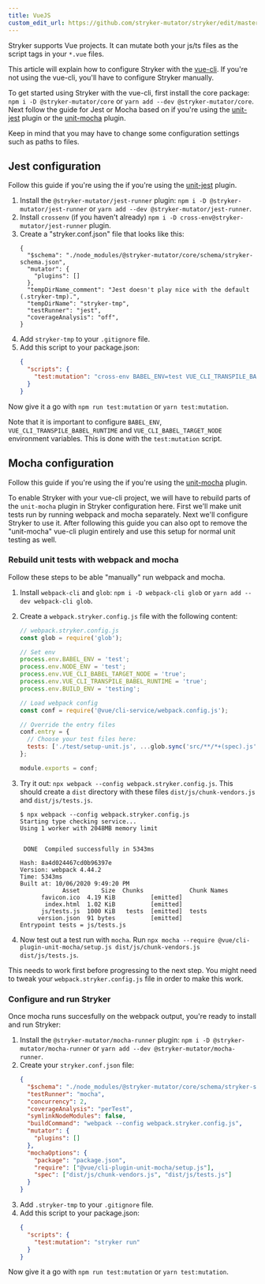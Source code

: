 ```yaml
---
title: VueJS
custom_edit_url: https://github.com/stryker-mutator/stryker/edit/master/docs/guides/vuejs.md
---
```


Stryker supports Vue projects. It can mutate both your js/ts files as the script tags in your `*.vue` files.

This article will explain how to configure Stryker with the [vue-cli](https://github.com/vuejs/vue-cli). If you're not using the vue-cli, you'll have to configure Stryker manually.

To get started using Stryker with the vue-cli, first install the core package: `npm i -D @stryker-mutator/core` or `yarn add --dev @stryker-mutator/core`. Next follow the guide for Jest or Mocha based on if you're using the [unit-jest](https://cli.vuejs.org/core-plugins/unit-jest.html) plugin or the [unit-mocha](https://cli.vuejs.org/core-plugins/unit-mocha.html) plugin.

Keep in mind that you may have to change some configuration settings such as paths to files.

## Jest configuration

Follow this guide if you're using the if you're using the [unit-jest](https://cli.vuejs.org/core-plugins/unit-jest.html) plugin.

1. Install the `@stryker-mutator/jest-runner` plugin: `npm i -D @stryker-mutator/jest-runner` or `yarn add --dev @stryker-mutator/jest-runner`.
1. Install `crossenv` (if you haven't already) `npm i -D cross-env@stryker-mutator/jest-runner` plugin.
1. Create a "stryker.conf.json" file that looks like this:
   ```
   {
     "$schema": "./node_modules/@stryker-mutator/core/schema/stryker-schema.json",
     "mutator": {
       "plugins": []
     },
     "tempDirName_comment": "Jest doesn't play nice with the default (.stryker-tmp).",
     "tempDirName": "stryker-tmp",
     "testRunner": "jest",
     "coverageAnalysis": "off",
   }
   ```
1. Add `stryker-tmp` to your `.gitignore` file.
1. Add this script to your package.json:
   ```json
   {
     "scripts": {
       "test:mutation": "cross-env BABEL_ENV=test VUE_CLI_TRANSPILE_BABEL_RUNTIME=true VUE_CLI_BABEL_TARGET_NODE=true VUE_CLI_BABEL_TRANSPILE_MODULES=true stryker run"
     }
   }
   ```

Now give it a go with `npm run test:mutation` or `yarn test:mutation`.

Note that it is important to configure `BABEL_ENV`, `VUE_CLI_TRANSPILE_BABEL_RUNTIME` and `VUE_CLI_BABEL_TARGET_NODE` environment variables. This is done with the `test:mutation` script.

## Mocha configuration

Follow this guide if you're using the if you're using the [unit-mocha](https://cli.vuejs.org/core-plugins/unit-mocha.html) plugin.

To enable Stryker with your vue-cli project, we will have to rebuild parts of the `unit-mocha` plugin in Stryker configuration here. First we'll make unit tests run by running webpack and mocha separately. Next we'll configure Stryker to use it. After following this guide you can also opt to remove the "unit-mocha" vue-cli plugin entirely and use this setup for normal unit testing as well.

### Rebuild unit tests with webpack and mocha

Follow these steps to be able "manually" run webpack and mocha.

1. Install `webpack-cli` and `glob`: `npm i -D webpack-cli glob` or `yarn add --dev webpack-cli glob`.
2. Create a `webpack.stryker.config.js` file with the following content:

   ```js
   // webpack.stryker.config.js
   const glob = require('glob');

   // Set env
   process.env.BABEL_ENV = 'test';
   process.env.NODE_ENV = 'test';
   process.env.VUE_CLI_BABEL_TARGET_NODE = 'true';
   process.env.VUE_CLI_TRANSPILE_BABEL_RUNTIME = 'true';
   process.env.BUILD_ENV = 'testing';

   // Load webpack config
   const conf = require('@vue/cli-service/webpack.config.js');

   // Override the entry files
   conf.entry = {
     // Choose your test files here:
     tests: ['./test/setup-unit.js', ...glob.sync('src/**/*+(spec).js').map((fileName) => `./${fileName}`)],
   };

   module.exports = conf;
   ```

3. Try it out: `npx webpack --config webpack.stryker.config.js`. This should create a `dist` directory with these files `dist/js/chunk-vendors.js` and `dist/js/tests.js`.

   ```
   $ npx webpack --config webpack.stryker.config.js
   Starting type checking service...
   Using 1 worker with 2048MB memory limit


    DONE  Compiled successfully in 5343ms

   Hash: 8a4d024467cd0b96397e
   Version: webpack 4.44.2
   Time: 5343ms
   Built at: 10/06/2020 9:49:20 PM
               Asset      Size  Chunks             Chunk Names
         favicon.ico  4.19 KiB          [emitted]
          index.html  1.02 KiB          [emitted]
         js/tests.js  1000 KiB   tests  [emitted]  tests
        version.json  91 bytes          [emitted]
   Entrypoint tests = js/tests.js
   ```

4. Now test out a test run with `mocha`. Run `npx mocha --require @vue/cli-plugin-unit-mocha/setup.js dist/js/chunk-vendors.js dist/js/tests.js`.

This needs to work first before progressing to the next step. You might need to tweak your `webpack.stryker.config.js` file in order to make this work.

### Configure and run Stryker

Once mocha runs succesfully on the webpack output, you're ready to install and run Stryker:

1. Install the `@stryker-mutator/mocha-runner` plugin: `npm i -D @stryker-mutator/mocha-runner` or `yarn add --dev @stryker-mutator/mocha-runner`.
2. Create your `stryker.conf.json` file:
   ```json
   {
     "$schema": "./node_modules/@stryker-mutator/core/schema/stryker-schema.json",
     "testRunner": "mocha",
     "concurrency": 2,
     "coverageAnalysis": "perTest",
     "symlinkNodeModules": false,
     "buildCommand": "webpack --config webpack.stryker.config.js",
     "mutator": {
       "plugins": []
     },
     "mochaOptions": {
       "package": "package.json",
       "require": ["@vue/cli-plugin-unit-mocha/setup.js"],
       "spec": ["dist/js/chunk-vendors.js", "dist/js/tests.js"]
     }
   }
   ```
3. Add `.stryker-tmp` to your `.gitignore` file.
4. Add this script to your package.json:
   ```json
   {
     "scripts": {
       "test:mutation": "stryker run"
     }
   }
   ```

Now give it a go with `npm run test:mutation` or `yarn test:mutation`.
